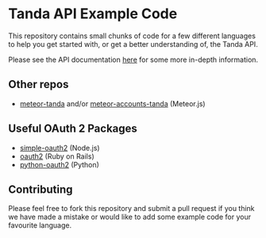 # Tanda API Example Code

This repository contains small chunks of code for a few different languages to help you get started with, or get a better understanding of, the Tanda API.

Please see the API documentation [here](https://my.tanda.co/api/v2/documentation) for some more in-depth information.

## Other repos

+ [meteor-tanda](https://github.com/justindra/meteor-tanda) and/or [meteor-accounts-tanda](https://github.com/justindra/meteor-accounts-tanda) (Meteor.js)

## Useful OAuth 2 Packages

+ [simple-oauth2](https://github.com/lelylan/simple-oauth2) (Node.js)
+ [oauth2](https://github.com/intridea/oauth2) (Ruby on Rails)
+ [python-oauth2](https://github.com/joestump/python-oauth2) (Python)

## Contributing

Please feel free to fork this repository and submit a pull request if you think we have made a mistake or would like to add some example code for your favourite language.
